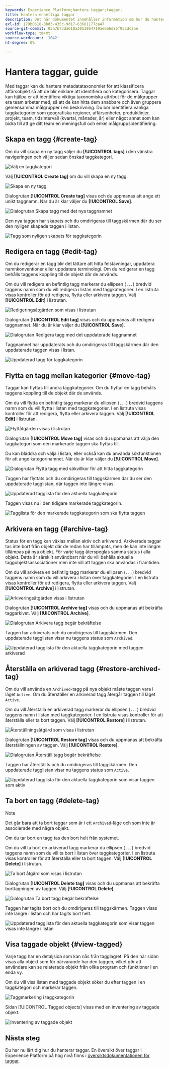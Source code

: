 ```yaml
---
keywords: Experience Platform;hantera taggar;taggar;
title: Hantera enhetliga taggar
description: Det här dokumentet innehåller information om hur du hanterar enhetliga taggar i Adobe Experience Cloud
exl-id: 179b0618-3bd3-435c-9d17-63681177ca47
source-git-commit: 05a7b73da610a30119b4719ae6b6d85f93cdc2ae
workflow-type: tm+mt
source-wordcount: '1042'
ht-degree: 0%

---
```


# Hantera taggar, guide

Med taggar kan du hantera metadatataxonomier för att klassificera affärsobjekt så att de blir enklare att identifiera och kategorisera. Taggar kan hjälpa er att identifiera viktiga taxonomiska attribut för de målgrupper era team arbetar med, så att de kan hitta dem snabbare och även gruppera gemensamma målgrupper i en beskrivning. Du bör identifiera vanliga taggkategorier som geografiska regioner, affärsenheter, produktlinjer, projekt, team, tidsintervall (kvartal, månader, år) eller något annat som kan bidra till att ge ditt team en meningsfull och enkel målgruppsidentifiering. 

## Skapa en tagg {#create-tag}

Om du vill skapa en ny tagg väljer du **[!UICONTROL tags]** i den vänstra navigeringen och väljer sedan önskad taggkategori.

![Välj en taggkategori](./images/tag-selection.png)

Välj **[!UICONTROL Create tag]** om du vill skapa en ny tagg.

![Skapa en ny tagg](./images/new-tag.png)

Dialogrutan **[!UICONTROL Create tag]** visas och du uppmanas att ange ett unikt taggnamn. När du är klar väljer du **[!UICONTROL Save]**.

![Dialogrutan Skapa tagg med det nya taggnamnet](./images/create-tag-dialog.png)

Den nya taggen har skapats och du omdirigeras till taggskärmen där du ser den nyligen skapade taggen i listan.

![Tagg som nyligen skapats för taggkategorin](./images/new-tag-listed.png)

## Redigera en tagg {#edit-tag}

Om du redigerar en tagg blir det lättare att hitta felstavningar, uppdatera namnkonventioner eller uppdatera terminologi. Om du redigerar en tagg behålls taggens koppling till de objekt där de används.

Om du vill redigera en befintlig tagg markerar du ellipsen (`...`) bredvid taggens namn som du vill redigera i listan med taggkategorier. I en listruta visas kontroller för att redigera, flytta eller arkivera taggen. Välj **[!UICONTROL Edit]** i listrutan.

![Redigeringsåtgärden som visas i listrutan](./images/edit-action.png)

Dialogrutan **[!UICONTROL Edit tag]** visas och du uppmanas att redigera taggnamnet. När du är klar väljer du **[!UICONTROL Save]**.

![Dialogrutan Redigera tagg med det uppdaterade taggnamnet](./images/edit-dialog.png)

Taggnamnet har uppdaterats och du omdirigeras till taggskärmen där den uppdaterade taggen visas i listan.

![Uppdaterad tagg för taggkategorin](./images/updated-tag-listed.png)

## Flytta en tagg mellan kategorier {#move-tag}

Taggar kan flyttas till andra taggkategorier. Om du flyttar en tagg behålls taggens koppling till de objekt där de används.

Om du vill flytta en befintlig tagg markerar du ellipsen (`...`) bredvid taggens namn som du vill flytta i listan med taggkategorier. I en listruta visas kontroller för att redigera, flytta eller arkivera taggen. Välj **[!UICONTROL Edit]** i listrutan.

![Flyttåtgärden visas i listrutan](./images/move-action.png)

Dialogrutan **[!UICONTROL Move tag]** visas och du uppmanas att välja den taggkategori som den markerade taggen ska flyttas till.

Du kan bläddra och välja i listan, eller också kan du använda sökfunktionen för att ange kategorinamnet. När du är klar väljer du **[!UICONTROL Move]**.

![Dialogrutan Flytta tagg med sökvillkor för att hitta taggkategorin](./images/move-dialog.png)

Taggen har flyttats och du omdirigeras till taggskärmen där du ser den uppdaterade tagglistan, där taggen inte längre visas.

![Uppdaterad tagglista för den aktuella taggkategorin](./images/current-tag-category.png)

Taggen visas nu i den tidigare markerade taggkategorin.

![Tagglista för den markerade taggkategorin som ska flytta taggen](./images/moved-to-tag-category.png)

## Arkivera en tagg {#archive-tag}

Status för en tagg kan växlas mellan aktiv och arkiverad. Arkiverade taggar tas inte bort från objekt där de redan har tillämpats, men de kan inte längre tillämpas på nya objekt. För varje tagg återspeglas samma status i alla objekt. Detta är särskilt användbart när du vill behålla aktuella taggobjektsassociationer men inte vill att taggen ska användas i framtiden.

Om du vill arkivera en befintlig tagg markerar du ellipsen (`...`) bredvid taggens namn som du vill arkivera i listan över taggkategorier. I en listruta visas kontroller för att redigera, flytta eller arkivera taggen. Välj **[!UICONTROL Archive]** i listrutan.

![Arkiveringsåtgärden visas i listrutan](./images/archive-action.png)

Dialogrutan **[!UICONTROL Archive tag]** visas och du uppmanas att bekräfta taggarkivet. Välj **[!UICONTROL Archive]**.

![Dialogrutan Arkivera tagg begär bekräftelse](./images/archive-dialog.png)

Taggen har arkiverats och du omdirigeras till taggskärmen. Den uppdaterade tagglistan visar nu taggens status som `Archived`.

![Uppdaterad tagglista för den aktuella taggkategorin med taggen arkiverad](./images/archive-status.png)

## Återställa en arkiverad tagg {#restore-archived-tag}

Om du vill använda en `Archived`-tagg på nya objekt måste taggen vara i läget `Active`. Om du återställer en arkiverad tagg återgår taggen till läget `Active`.

Om du vill återställa en arkiverad tagg markerar du ellipsen (`...`) bredvid taggens namn i listan med taggkategorier. I en listruta visas kontroller för att återställa eller ta bort taggen. Välj **[!UICONTROL Restore]** i listrutan.

![Återställningsåtgärd som visas i listrutan](./images/restore-action.png)

Dialogrutan **[!UICONTROL Restore tag]** visas och du uppmanas att bekräfta återställningen av taggen. Välj **[!UICONTROL Restore]**.

![Dialogrutan Återställ tagg begär bekräftelse](./images/restore-dialog.png)

Taggen har återställts och du omdirigeras till taggskärmen. Den uppdaterade tagglistan visar nu taggens status som `Active`.

![Uppdaterad tagglista för den aktuella taggkategorin som visar taggen som aktiv](./images/restored-active-status.png)

## Ta bort en tagg {#delete-tag}

>[!NOTE]
>
>Det går bara att ta bort taggar som är i ett `Archived`-läge och som inte är associerade med några objekt.

Om du tar bort en tagg tas den bort helt från systemet.

Om du vill ta bort en arkiverad tagg markerar du ellipsen (`...`) bredvid taggens namn som du vill ta bort i listan över taggkategorier. I en listruta visas kontroller för att återställa eller ta bort taggen. Välj **[!UICONTROL Delete]** i listrutan.

![Ta bort åtgärd som visas i listrutan](./images/delete-action.png)

Dialogrutan **[!UICONTROL Delete tag]** visas och du uppmanas att bekräfta borttagningen av taggen. Välj **[!UICONTROL Delete]**.

![Dialogrutan Ta bort tagg begär bekräftelse](./images/delete-dialog.png)

Taggen har tagits bort och du omdirigeras till taggskärmen. Taggen visas inte längre i listan och har tagits bort helt.

![Uppdaterad tagglista för den aktuella taggkategorin som visar taggen visas inte längre i listan](./images/deleted-updated-list.png)

## Visa taggade objekt {#view-tagged}

Varje tagg har en detaljsida som kan nås från tagglagret. På den här sidan visas alla objekt som för närvarande har den taggen, vilket gör att användare kan se relaterade objekt från olika program och funktioner i en enda vy.

Om du vill visa listan med taggade objekt söker du efter taggen i en taggkategori och markerar taggen.

![Taggmarkering i taggkategorin](./images/view-tag-selection.png)

Sidan [!UICONTROL Tagged objects] visas med en inventering av taggade objekt.

![Inventering av taggade objekt](./images/tagged-objects.png)

## Nästa steg

Du har nu lärt dig hur du hanterar taggar. En översikt över taggar i Experience Platform på hög nivå finns i [översiktsdokumentationen för taggar](../overview.md).
